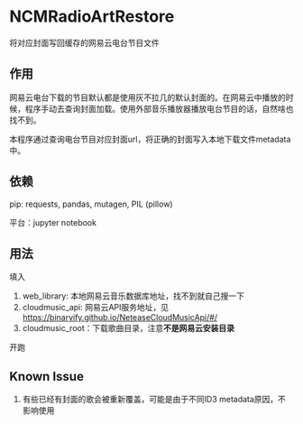 # NCMRadioArtRestore
将对应封面写回缓存的网易云电台节目文件

## 作用

网易云电台下载的节目默认都是使用灰不拉几的默认封面的。在网易云中播放的时候，程序手动去查询封面加载。使用外部音乐播放器播放电台节目的话，自然啥也找不到。

本程序通过查询电台节目对应封面url，将正确的封面写入本地下载文件metadata中。

## 依赖

pip: requests, pandas, mutagen, PIL (pillow)

平台：jupyter notebook

## 用法

填入

1. web_library: 本地网易云音乐数据库地址，找不到就自己搜一下
2. cloudmusic_api: 网易云API服务地址，见 https://binaryify.github.io/NeteaseCloudMusicApi/#/
3. cloudmusic_root：下载歌曲目录，注意**不是网易云安装目录**

开跑

## Known Issue

1. 有些已经有封面的歌会被重新覆盖，可能是由于不同ID3 metadata原因，不影响使用

